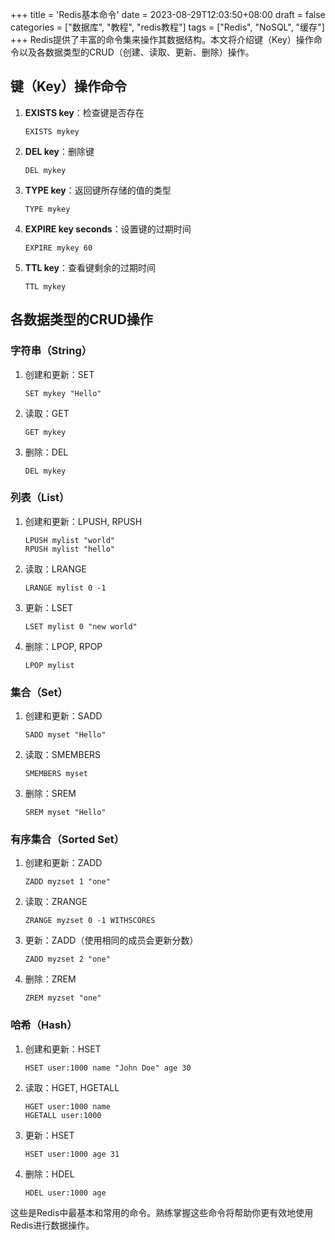 +++
title = 'Redis基本命令'
date = 2023-08-29T12:03:50+08:00
draft = false
categories = ["数据库", "教程", "redis教程"]
tags = ["Redis", "NoSQL", "缓存"]
+++
Redis提供了丰富的命令集来操作其数据结构。本文将介绍键（Key）操作命令以及各数据类型的CRUD（创建、读取、更新、删除）操作。

## 键（Key）操作命令

1. **EXISTS key**：检查键是否存在
   ```
   EXISTS mykey
   ```

2. **DEL key**：删除键
   ```
   DEL mykey
   ```

3. **TYPE key**：返回键所存储的值的类型
   ```
   TYPE mykey
   ```

4. **EXPIRE key seconds**：设置键的过期时间
   ```
   EXPIRE mykey 60
   ```

5. **TTL key**：查看键剩余的过期时间
   ```
   TTL mykey
   ```

## 各数据类型的CRUD操作

### 字符串（String）

1. 创建和更新：SET
   ```
   SET mykey "Hello"
   ```

2. 读取：GET
   ```
   GET mykey
   ```

3. 删除：DEL
   ```
   DEL mykey
   ```

### 列表（List）

1. 创建和更新：LPUSH, RPUSH
   ```
   LPUSH mylist "world"
   RPUSH mylist "hello"
   ```

2. 读取：LRANGE
   ```
   LRANGE mylist 0 -1
   ```

3. 更新：LSET
   ```
   LSET mylist 0 "new world"
   ```

4. 删除：LPOP, RPOP
   ```
   LPOP mylist
   ```

### 集合（Set）

1. 创建和更新：SADD
   ```
   SADD myset "Hello"
   ```

2. 读取：SMEMBERS
   ```
   SMEMBERS myset
   ```

3. 删除：SREM
   ```
   SREM myset "Hello"
   ```

### 有序集合（Sorted Set）

1. 创建和更新：ZADD
   ```
   ZADD myzset 1 "one"
   ```

2. 读取：ZRANGE
   ```
   ZRANGE myzset 0 -1 WITHSCORES
   ```

3. 更新：ZADD（使用相同的成员会更新分数）
   ```
   ZADD myzset 2 "one"
   ```

4. 删除：ZREM
   ```
   ZREM myzset "one"
   ```

### 哈希（Hash）

1. 创建和更新：HSET
   ```
   HSET user:1000 name "John Doe" age 30
   ```

2. 读取：HGET, HGETALL
   ```
   HGET user:1000 name
   HGETALL user:1000
   ```

3. 更新：HSET
   ```
   HSET user:1000 age 31
   ```

4. 删除：HDEL
   ```
   HDEL user:1000 age
   ```

这些是Redis中最基本和常用的命令。熟练掌握这些命令将帮助你更有效地使用Redis进行数据操作。